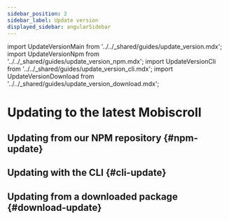 ```yaml
---
sidebar_position: 2
sidebar_label: Update version
displayed_sidebar: angularSidebar
---
```


import UpdateVersionMain from '../../_shared/guides/update_version.mdx';
import UpdateVersionNpm from '../../_shared/guides/update_version_npm.mdx';
import UpdateVersionCli from '../../_shared/guides/update_version_cli.mdx';
import UpdateVersionDownload from '../../_shared/guides/update_version_download.mdx';

# Updating to the latest Mobiscroll

<UpdateVersionMain />

## Updating from our NPM repository {#npm-update}

<UpdateVersionNpm framework="angular" />

## Updating with the CLI {#cli-update}

<UpdateVersionCli framework="angular" />

## Updating from a downloaded package {#download-update}

<UpdateVersionDownload framework="angular" />
